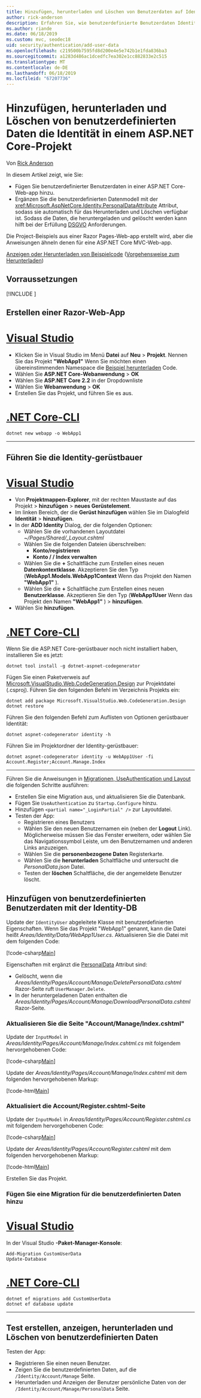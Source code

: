 ```yaml
---
title: Hinzufügen, herunterladen und Löschen von Benutzerdaten auf Identität in einem ASP.NET Core-Projekt
author: rick-anderson
description: Erfahren Sie, wie benutzerdefinierte Benutzerdaten Identität in einem ASP.NET Core-Projekt hinzugefügt. Löschen von Daten pro DSGVO.
ms.author: riande
ms.date: 06/18/2019
ms.custom: mvc, seodec18
uid: security/authentication/add-user-data
ms.openlocfilehash: c219500b7595fd8d200e4e5e742b1e1fda836ba3
ms.sourcegitcommit: a1283d486ac1dcedfc7ea302e1cc882833e2c515
ms.translationtype: MT
ms.contentlocale: de-DE
ms.lasthandoff: 06/18/2019
ms.locfileid: "67207736"
---
```

# <a name="add-download-and-delete-custom-user-data-to-identity-in-an-aspnet-core-project"></a>Hinzufügen, herunterladen und Löschen von benutzerdefinierten Daten die Identität in einem ASP.NET Core-Projekt

Von [Rick Anderson](https://twitter.com/RickAndMSFT)

In diesem Artikel zeigt, wie Sie:

* Fügen Sie benutzerdefinierter Benutzerdaten in einer ASP.NET Core-Web-app hinzu.
* Ergänzen Sie die benutzerdefinierten Datenmodell mit der <xref:Microsoft.AspNetCore.Identity.PersonalDataAttribute> Attribut, sodass sie automatisch für das Herunterladen und Löschen verfügbar ist. Sodass die Daten, die heruntergeladen und gelöscht werden kann hilft bei der Erfüllung [DSGVO](xref:security/gdpr) Anforderungen.

Die Project-Beispiels aus einer Razor Pages-Web-app erstellt wird, aber die Anweisungen ähneln denen für eine ASP.NET Core MVC-Web-app.

[Anzeigen oder Herunterladen von Beispielcode](https://github.com/aspnet/AspNetCore.Docs/tree/master/aspnetcore/security/authentication/add-user-data) ([Vorgehensweise zum Herunterladen](xref:index#how-to-download-a-sample))

## <a name="prerequisites"></a>Vorraussetzungen

[!INCLUDE [](~/includes/2.2-SDK.md)]

## <a name="create-a-razor-web-app"></a>Erstellen einer Razor-Web-App

# <a name="visual-studiotabvisual-studio"></a>[Visual Studio](#tab/visual-studio)

* Klicken Sie in Visual Studio im Menü **Datei** auf **Neu** > **Projekt**. Nennen Sie das Projekt **"WebApp1"** Wenn Sie möchten einen übereinstimmenden Namespace die [Beispiel herunterladen](https://github.com/aspnet/AspNetCore.Docs/tree/live/aspnetcore/security/authentication/add-user-data) Code.
* Wählen Sie **ASP.NET Core-Webanwendung** > **OK**
* Wählen Sie **ASP.NET Core 2.2** in der Dropdownliste
* Wählen Sie **Webanwendung**  > **OK**
* Erstellen Sie das Projekt, und führen Sie es aus.

# <a name="net-core-clitabnetcore-cli"></a>[.NET Core-CLI](#tab/netcore-cli)

```cli
dotnet new webapp -o WebApp1
```

---

## <a name="run-the-identity-scaffolder"></a>Führen Sie die Identity-gerüstbauer

# <a name="visual-studiotabvisual-studio"></a>[Visual Studio](#tab/visual-studio)

* Von **Projektmappen-Explorer**, mit der rechten Maustaste auf das Projekt > **hinzufügen** > **neues Gerüstelement**.
* Im linken Bereich, der die **Gerüst hinzufügen** wählen Sie im Dialogfeld **Identität** > **hinzufügen**.
* In der **ADD Identity** Dialog, der die folgenden Optionen:
  * Wählen Sie die vorhandenen Layoutdatei *~/Pages/Shared/_Layout.cshtml*
  * Wählen Sie die folgenden Dateien überschreiben:
    * **Konto/registrieren**
    * **Konto / / Index verwalten**
  * Wählen Sie die **+** Schaltfläche zum Erstellen eines neuen **Datenkontextklasse**. Akzeptieren Sie den Typ (**WebApp1.Models.WebApp1Context** Wenn das Projekt den Namen **"WebApp1"** ).
  * Wählen Sie die **+** Schaltfläche zum Erstellen eines neuen **Benutzerklasse**. Akzeptieren Sie den Typ (**WebApp1User** Wenn das Projekt den Namen **"WebApp1"** ) > **hinzufügen**.
* Wählen Sie **hinzufügen**.

# <a name="net-core-clitabnetcore-cli"></a>[.NET Core-CLI](#tab/netcore-cli)

Wenn Sie die ASP.NET Core-gerüstbauer noch nicht installiert haben, installieren Sie es jetzt:

```cli
dotnet tool install -g dotnet-aspnet-codegenerator
```

Fügen Sie einen Paketverweis auf [Microsoft.VisualStudio.Web.CodeGeneration.Design](https://www.nuget.org/packages/Microsoft.VisualStudio.Web.CodeGeneration.Design/) zur Projektdatei (.csproj). Führen Sie den folgenden Befehl im Verzeichnis Projekts ein:

```cli
dotnet add package Microsoft.VisualStudio.Web.CodeGeneration.Design
dotnet restore
```

Führen Sie den folgenden Befehl zum Auflisten von Optionen gerüstbauer Identität:

```cli
dotnet aspnet-codegenerator identity -h
```

Führen Sie im Projektordner der Identity-gerüstbauer:

```cli
dotnet aspnet-codegenerator identity -u WebApp1User -fi Account.Register;Account.Manage.Index
```

---

Führen Sie die Anweisungen in [Migrationen, UseAuthentication und Layout](xref:security/authentication/scaffold-identity#efm) die folgenden Schritte ausführen:

* Erstellen Sie eine Migration aus, und aktualisieren Sie die Datenbank.
* Fügen Sie `UseAuthentication` zu `Startup.Configure` hinzu.
* Hinzufügen `<partial name="_LoginPartial" />` zur Layoutdatei.
* Testen der App:
  * Registrieren eines Benutzers
  * Wählen Sie den neuen Benutzernamen ein (neben der **Logout** Link). Möglicherweise müssen Sie das Fenster erweitern, oder wählen Sie das Navigationssymbol Leiste, um den Benutzernamen und anderen Links anzuzeigen.
  * Wählen Sie die **personenbezogene Daten** Registerkarte.
  * Wählen Sie die **herunterladen** Schaltfläche und untersucht die *PersonalData.json* Datei.
  * Testen der **löschen** Schaltfläche, die der angemeldete Benutzer löscht.

## <a name="add-custom-user-data-to-the-identity-db"></a>Hinzufügen von benutzerdefinierten Benutzerdaten mit der Identity-DB

Update der `IdentityUser` abgeleitete Klasse mit benutzerdefinierten Eigenschaften. Wenn Sie das Projekt "WebApp1" genannt, kann die Datei heißt *Areas/Identity/Data/WebApp1User.cs*. Aktualisieren Sie die Datei mit dem folgenden Code:

[!code-csharp[Main](add-user-data/sample-2.2/Areas/Identity/Data/WebApp1User.cs)]

Eigenschaften mit ergänzt die [PersonalData](/dotnet/api/microsoft.aspnetcore.identity.personaldataattribute?view=aspnetcore-2.1) Attribut sind:

* Gelöscht, wenn die *Areas/Identity/Pages/Account/Manage/DeletePersonalData.cshtml* Razor-Seite ruft `UserManager.Delete`.
* In der heruntergeladenen Daten enthalten die *Areas/Identity/Pages/Account/Manage/DownloadPersonalData.cshtml* Razor-Seite.

### <a name="update-the-accountmanageindexcshtml-page"></a>Aktualisieren Sie die Seite "Account/Manage/Index.cshtml"

Update der `InputModel` in *Areas/Identity/Pages/Account/Manage/Index.cshtml.cs* mit folgendem hervorgehobenen Code:

[!code-csharp[Main](add-user-data/sample-2.2/Areas/Identity/Pages/Account/Manage/Index.cshtml.cs?name=snippet&highlight=28-36,63-64,98-106,119)]

Update der *Areas/Identity/Pages/Account/Manage/Index.cshtml* mit dem folgenden hervorgehobenen Markup:

[!code-html[Main](add-user-data/sample-2.2/Areas/Identity/Pages/Account/Manage/Index.cshtml?highlight=35-42)]

### <a name="update-the-accountregistercshtml-page"></a>Aktualisiert die Account/Register.cshtml-Seite

Update der `InputModel` in *Areas/Identity/Pages/Account/Register.cshtml.cs* mit folgendem hervorgehobenen Code:

[!code-csharp[Main](add-user-data/sample-2.2/Areas/Identity/Pages/Account/Register.cshtml.cs?name=snippet&highlight=28-36,67,66)]

Update der *Areas/Identity/Pages/Account/Register.cshtml* mit dem folgenden hervorgehobenen Markup:

[!code-html[Main](add-user-data/sample-2.2/Areas/Identity/Pages/Account/Register.cshtml?highlight=16-25)]

Erstellen Sie das Projekt.

### <a name="add-a-migration-for-the-custom-user-data"></a>Fügen Sie eine Migration für die benutzerdefinierten Daten hinzu

# <a name="visual-studiotabvisual-studio"></a>[Visual Studio](#tab/visual-studio)

In der Visual Studio **-Paket-Manager-Konsole**:

```PMC
Add-Migration CustomUserData
Update-Database
```

# <a name="net-core-clitabnetcore-cli"></a>[.NET Core-CLI](#tab/netcore-cli)

```cli
dotnet ef migrations add CustomUserData
dotnet ef database update
```

---

## <a name="test-create-view-download-delete-custom-user-data"></a>Test erstellen, anzeigen, herunterladen und Löschen von benutzerdefinierten Daten

Testen der App:

* Registrieren Sie einen neuen Benutzer.
* Zeigen Sie die benutzerdefinierten Daten, auf die `/Identity/Account/Manage` Seite.
* Herunterladen und Anzeigen der Benutzer persönliche Daten von der `/Identity/Account/Manage/PersonalData` Seite.
